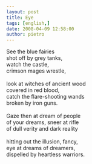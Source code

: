 ```yaml
---
layout: post
title: Eye
tags: [english,]
date: 2008-04-09 12:58:00
author: pietro
---
```

See the blue fairies<br/>shot off by grey tanks,<br/>watch the castle,<br/>crimson mages wrestle,<br/><br/>look at witches of ancient wood<br/>covered in red blood,<br/>catch the flare-shooting wands<br/>broken by iron guns.<br/><br/>Gaze then at dream of people<br/>of your dreams, sneer at rifle<br/>of dull verity and dark reality<br/><br/>hitting out the illusion, fancy,<br/>eye at dreams of dreamers,<br/>dispelled by heartless warriors.
